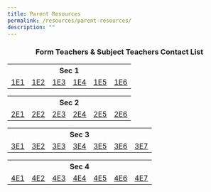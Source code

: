 ```yaml
---
title: Parent Resources
permalink: /resources/parent-resources/
description: ""
---
```

<h3 style="text-align: center;">Form Teachers &amp; Subject Teachers Contact List</h3>
<table style="margin-left: auto; margin-right: auto;">
<tbody>
<tr>
<th style="text-align: center;" colspan="6">Sec 1</th>
</tr>
<tr>
<td style="text-align: center;"><a href="https://drive.google.com/file/d/1oMEUfG-ShyI5eBFAs9MQOvS2GmTwvZ28/view?usp=sharing" target="_blank" rel="noopener">1E1</a></td>
<td style="text-align: center;"><a href="https://drive.google.com/file/d/1zC8elFA3rk8BIiPtogk7nPF1vSNWGsPN/view?usp=sharing" target="_blank" rel="noopener">1E2</a></td>
<td style="text-align: center;"><a href="https://drive.google.com/file/d/1tCc0uMjyUQS2myjK0bR5jGvZ2sN26FSA/view?usp=sharing" target="_blank" rel="noopener">1E3</a></td>
<td style="text-align: center;"><a href="https://drive.google.com/file/d/1Iomg7BPAUC7hzOtkUF4m5I6QPI_xm7gw/view?usp=sharing" target="_blank" rel="noopener">1E4</a></td>
<td style="text-align: center;"><a href="https://drive.google.com/file/d/12aSUzCyXKu-cpr9sB-geBWezwCQL5aXB/view?usp=sharing" target="_blank" rel="noopener">1E5</a></td>
<td style="text-align: center;"><a href="https://drive.google.com/file/d/1nM1uYmmLU6IQmiPXrVI_N_h6pR6LDFqs/view?usp=sharing" target="_blank" rel="noopener">1E6</a></td>
</tr>
</tbody>
</table>
<table style="margin-left: auto; margin-right: auto;">
<tbody>
<tr>
<th style="text-align: center;" colspan="6">Sec 2</th>
</tr>
<tr>
<td style="text-align: center;"><a href="https://drive.google.com/file/d/1jtx8ftca7Ow-MWFio4rmEBpp_PoMV3Xk/view?usp=sharing" target="_blank" rel="noopener">2E1</a></td>
<td style="text-align: center;"><a href="https://drive.google.com/file/d/1hu71fZjl3v64qSiUo7MyAsNsKOXqYUfE/view?usp=sharing" target="_blank" rel="noopener">2E2</a></td>
<td style="text-align: center;"><a href="https://drive.google.com/file/d/1zgZIOmlLenxWB6MxoZjKQprRUNvJom8k/view?usp=sharing" target="_blank" rel="noopener">2E3</a></td>
<td style="text-align: center;"><a href="https://drive.google.com/file/d/1W2EazHJkHAOQc0DkbZllM-4FriXpYuq9/view?usp=sharing" target="_blank" rel="noopener">2E4</a></td>
<td style="text-align: center;"><a href="https://drive.google.com/file/d/1-o8tliOslB4svyoTOfX9z3DZZdCr5Ils/view?usp=sharing" target="_blank" rel="noopener">2E5</a></td>
<td style="text-align: center;"><a href="https://drive.google.com/file/d/1eiYnE2ezHRt3wtsViKhaXr98HpCzRQf0/view?usp=sharing" target="_blank" rel="noopener">2E6</a></td>
</tr>
</tbody>
</table>
<table style="margin-left: auto; margin-right: auto;">
<tbody>
<tr>
<th style="text-align: center;" colspan="7">Sec 3</th>
</tr>
<tr>
<td style="text-align: center;"><a href="https://drive.google.com/file/d/1tFD2E34pu_EH11R28KAvnYwxdGFduI2i/view?usp=sharing" target="_blank" rel="noopener">3E1</a></td>
<td style="text-align: center;"><a href="https://drive.google.com/file/d/13HecpdQNSEJUWxZEtd_xJZmQE8ke7GmO/view?usp=sharing" target="_blank" rel="noopener">3E2</a></td>
<td style="text-align: center;"><a href="https://drive.google.com/file/d/1loCcNr8pb9kL-m-wW_ThGCZ4cP3m1IQp/view?usp=sharing" target="_blank" rel="noopener">3E3</a></td>
<td style="text-align: center;"><a href="https://drive.google.com/file/d/1UXfHvMc3pJX3V_M2voJ-wRa55uSlyze0/view?usp=sharing" target="_blank" rel="noopener">3E4</a></td>
<td style="text-align: center;"><a href="https://drive.google.com/file/d/1fOwQjuZkWzHbAA3rT5c5a3dkdeABHYMx/view?usp=sharing" target="_blank" rel="noopener">3E5</a></td>
<td style="text-align: center;"><a href="https://drive.google.com/file/d/1nKanYfUCc24DIqQutFF2icq5ukATiYHC/view?usp=sharing" target="_blank" rel="noopener">3E6</a></td>
<td style="text-align: center;"><a href="https://drive.google.com/file/d/1zu9JzCSepMR8sd0PcnjLu8mklZH2_EFs/view?usp=sharing" target="_blank" rel="noopener">3E7</a></td>
</tr>
</tbody>
</table>
<table style="margin-left: auto; margin-right: auto;">
<tbody>
<tr>
<th style="text-align: center;" colspan="7">Sec 4</th>
</tr>
<tr>
<td style="text-align: center;"><a href="https://drive.google.com/file/d/1B4QAjeAdUF9Eyjwm8WttiOTTDp-h1aLA/view?usp=sharing" target="_blank" rel="noopener">4E1</a></td>
<td style="text-align: center;"><a href="https://drive.google.com/file/d/1ZfvaR9EjQfT7vnvvWALgcWCTyC1Ev1gg/view?usp=sharing" target="_blank" rel="noopener">4E2</a></td>
<td style="text-align: center;"><a href="https://drive.google.com/file/d/1S11x4ZGBMJ_-QaFcdAhcDVo36V8C5dQ9/view?usp=sharing" target="_blank" rel="noopener">4E3</a></td>
<td style="text-align: center;"><a href="https://drive.google.com/file/d/19IVp5GpEIyA1Wz6jyUfFi_5VAzl5rfFc/view?usp=sharing" target="_blank" rel="noopener">4E4</a></td>
<td style="text-align: center;"><a href="https://drive.google.com/file/d/1saVa52EKHPlv3rlHblkJotxwxxyNugAw/view?usp=sharing" target="_blank" rel="noopener">4E5</a></td>
<td style="text-align: center;"><a href="https://drive.google.com/file/d/19lLYhqaG6dnRJeiNcbWhuXcxN443ZJci/view?usp=sharing" target="_blank" rel="noopener">4E6</a></td>
<td style="text-align: center;"><a href="https://drive.google.com/file/d/1lugNq6JrvwyTRAGgzqc_OGZbX11dDyBg/view?usp=sharing" target="_blank" rel="noopener">4E7</a></td>
</tr>
</tbody>
</table>
